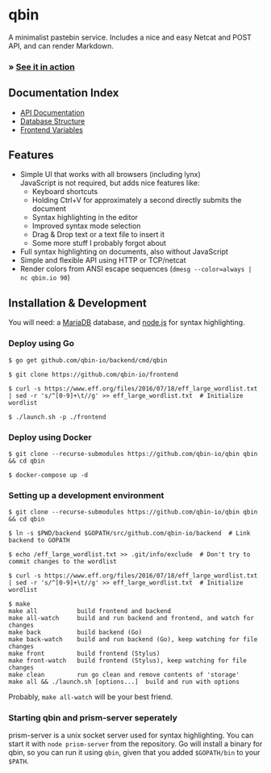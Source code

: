 # qbin
A minimalist pastebin service. Includes a nice and easy Netcat and POST API, and can render Markdown.

### » [See it in action](https://beta.qbin.io/)

## Documentation Index

- [API Documentation](api)
- [Database Structure](database)
- [Frontend Variables](frontend-variables)

## Features
- Simple UI that works with all browsers (including lynx)  
  JavaScript is not required, but adds nice features like:
  - Keyboard shortcuts
  - Holding Ctrl+V for approximately a second directly submits the document
  - Syntax highlighting in the editor
  - Improved syntax mode selection
  - Drag & Drop text or a text file to insert it
  - Some more stuff I probably forgot about
- Full syntax highlighting on documents, also without JavaScript
- Simple and flexible API using HTTP or TCP/netcat
- Render colors from ANSI escape sequences (`dmesg --color=always | nc qbin.io 90`)

## Installation & Development

You will need: a [MariaDB](https://mariadb.org/) database, and [node.js](https://nodejs.org/) for syntax highlighting.

### Deploy using Go
```
$ go get github.com/qbin-io/backend/cmd/qbin

$ git clone https://github.com/qbin-io/frontend

$ curl -s https://www.eff.org/files/2016/07/18/eff_large_wordlist.txt | sed -r 's/^[0-9]+\t//g' >> eff_large_wordlist.txt  # Initialize wordlist

$ ./launch.sh -p ./frontend
```

### Deploy using Docker
```
$ git clone --recurse-submodules https://github.com/qbin-io/qbin qbin && cd qbin

$ docker-compose up -d
```

### Setting up a development environment
```
$ git clone --recurse-submodules https://github.com/qbin-io/qbin qbin && cd qbin

$ ln -s $PWD/backend $GOPATH/src/github.com/qbin-io/backend  # Link backend to GOPATH

$ echo /eff_large_wordlist.txt >> .git/info/exclude  # Don't try to commit changes to the wordlist

$ curl -s https://www.eff.org/files/2016/07/18/eff_large_wordlist.txt | sed -r 's/^[0-9]+\t//g' >> eff_large_wordlist.txt  # Initialize wordlist

$ make
make all           build frontend and backend
make all-watch     build and run backend and frontend, and watch for changes
make back          build backend (Go)
make back-watch    build and run backend (Go), keep watching for file changes
make front         build frontend (Stylus)
make front-watch   build frontend (Stylus), keep watching for file changes
make clean         run go clean and remove contents of 'storage'
make all && ./launch.sh [options...]  build and run with options
```
Probably, `make all-watch` will be your best friend.

### Starting qbin and prism-server seperately
prism-server is a unix socket server used for syntax highlighting.
You can start it with `node prism-server` from the repository.
Go will install a binary for qbin, so you can run it using `qbin`, given that you added `$GOPATH/bin` to your `$PATH`.
